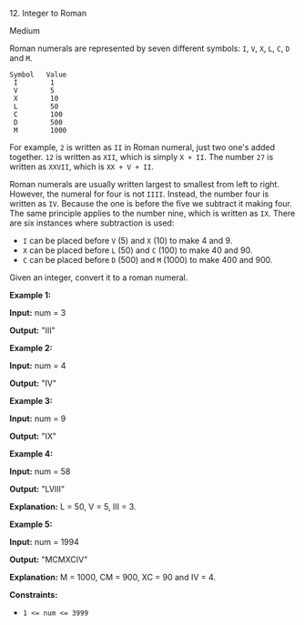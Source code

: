 12\. Integer to Roman

Medium

Roman numerals are represented by seven different symbols: `I`, `V`, `X`, `L`, `C`, `D` and `M`.

    Symbol   Value
     I        1
     V        5
     X        10
     L        50
     C        100
     D        500
     M        1000

For example, `2` is written as `II` in Roman numeral, just two one's added together. `12` is written as `XII`, which is simply `X + II`. The number `27` is written as `XXVII`, which is `XX + V + II`.

Roman numerals are usually written largest to smallest from left to right. However, the numeral for four is not `IIII`. Instead, the number four is written as `IV`. Because the one is before the five we subtract it making four. The same principle applies to the number nine, which is written as `IX`. There are six instances where subtraction is used:

*   `I` can be placed before `V` (5) and `X` (10) to make 4 and 9.
*   `X` can be placed before `L` (50) and `C` (100) to make 40 and 90.
*   `C` can be placed before `D` (500) and `M` (1000) to make 400 and 900.

Given an integer, convert it to a roman numeral.

**Example 1:**

**Input:** num = 3

**Output:** "III" 

**Example 2:**

**Input:** num = 4

**Output:** "IV" 

**Example 3:**

**Input:** num = 9

**Output:** "IX" 

**Example 4:**

**Input:** num = 58

**Output:** "LVIII"

**Explanation:** L = 50, V = 5, III = 3. 

**Example 5:**

**Input:** num = 1994

**Output:** "MCMXCIV"

**Explanation:** M = 1000, CM = 900, XC = 90 and IV = 4. 

**Constraints:**

*   `1 <= num <= 3999`
